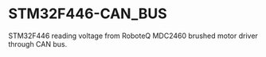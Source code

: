 # STM32F446-CAN_BUS
STM32F446 reading voltage from RoboteQ MDC2460 brushed motor driver through CAN bus. 
